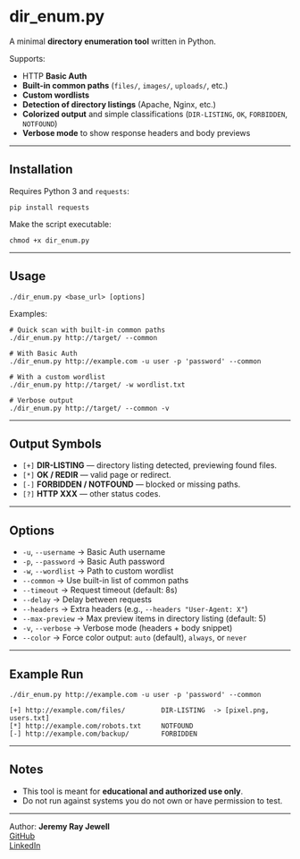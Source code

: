 # dir_enum.py

A minimal **directory enumeration tool** written in Python.

Supports:
- HTTP **Basic Auth**
- **Built-in common paths** (`files/`, `images/`, `uploads/`, etc.)
- **Custom wordlists**
- **Detection of directory listings** (Apache, Nginx, etc.)
- **Colorized output** and simple classifications (`DIR-LISTING`, `OK`, `FORBIDDEN`, `NOTFOUND`)
- **Verbose mode** to show response headers and body previews

---

## Installation

Requires Python 3 and `requests`:

    pip install requests

Make the script executable:

    chmod +x dir_enum.py

---

## Usage

    ./dir_enum.py <base_url> [options]

Examples:

    # Quick scan with built-in common paths
    ./dir_enum.py http://target/ --common

    # With Basic Auth
    ./dir_enum.py http://example.com -u user -p 'password' --common

    # With a custom wordlist
    ./dir_enum.py http://target/ -w wordlist.txt

    # Verbose output
    ./dir_enum.py http://target/ --common -v

---

## Output Symbols

- `[+]` **DIR-LISTING** — directory listing detected, previewing found files.
- `[*]` **OK / REDIR** — valid page or redirect.
- `[-]` **FORBIDDEN / NOTFOUND** — blocked or missing paths.
- `[?]` **HTTP XXX** — other status codes.

---

## Options

- `-u`, `--username` → Basic Auth username
- `-p`, `--password` → Basic Auth password
- `-w`, `--wordlist` → Path to custom wordlist
- `--common` → Use built-in list of common paths
- `--timeout` → Request timeout (default: 8s)
- `--delay` → Delay between requests
- `--headers` → Extra headers (e.g., `--headers "User-Agent: X"`)
- `--max-preview` → Max preview items in directory listing (default: 5)
- `-v`, `--verbose` → Verbose mode (headers + body snippet)
- `--color` → Force color output: `auto` (default), `always`, or `never`

---

## Example Run

    ./dir_enum.py http://example.com -u user -p 'password' --common

    [+] http://example.com/files/         DIR-LISTING  -> [pixel.png, users.txt]
    [*] http://example.com/robots.txt     NOTFOUND
    [-] http://example.com/backup/        FORBIDDEN

---

## Notes

- This tool is meant for **educational and authorized use only**.
- Do not run against systems you do not own or have permission to test.

___

Author: **Jeremy Ray Jewell**  
[GitHub](https://github.com/jeremyrayjewell)  
[LinkedIn](https://www.linkedin.com/in/jeremyrayjewell)
